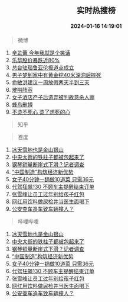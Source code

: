 <div align="center"><h2>实时热搜榜</h2><h4>2024-01-16 14:19:01</h4></div>

> 微博  

1. [辛芷蕾 今年我就是个笑话](https://s.weibo.com/weibo?q=%E8%BE%9B%E8%8A%B7%E8%95%BE%20%E4%BB%8A%E5%B9%B4%E6%88%91%E5%B0%B1%E6%98%AF%E4%B8%AA%E7%AC%91%E8%AF%9D&t=31&band_rank=1&Refer=top)<br />
2. [乐华股价暴跌近80%](https://s.weibo.com/weibo?q=%23%E4%B9%90%E5%8D%8E%E8%82%A1%E4%BB%B7%E6%9A%B4%E8%B7%8C%E8%BF%9180%25%23&t=31&band_rank=2&Refer=top)<br />
3. [总台驻瑙鲁亚伦报道点成立](https://s.weibo.com/weibo?q=%23%E6%80%BB%E5%8F%B0%E9%A9%BB%E7%91%99%E9%B2%81%E4%BA%9A%E4%BC%A6%E6%8A%A5%E9%81%93%E7%82%B9%E6%88%90%E7%AB%8B%23&t=31&band_rank=3&Refer=top)<br />
4. [男子梦到家中有黄金挖40米深洞后摔死](https://s.weibo.com/weibo?q=%23%E7%94%B7%E5%AD%90%E6%A2%A6%E5%88%B0%E5%AE%B6%E4%B8%AD%E6%9C%89%E9%BB%84%E9%87%91%E6%8C%9640%E7%B1%B3%E6%B7%B1%E6%B4%9E%E5%90%8E%E6%91%94%E6%AD%BB%23&t=31&band_rank=4&Refer=top)<br />
5. [俞敏洪建议一周放假两天半到三天](https://s.weibo.com/weibo?q=%23%E4%BF%9E%E6%95%8F%E6%B4%AA%E5%BB%BA%E8%AE%AE%E4%B8%80%E5%91%A8%E6%94%BE%E5%81%87%E4%B8%A4%E5%A4%A9%E5%8D%8A%E5%88%B0%E4%B8%89%E5%A4%A9%23&t=31&band_rank=5&Refer=top)<br />
6. [难哄阵容](https://s.weibo.com/weibo?q=%E9%9A%BE%E5%93%84%E9%98%B5%E5%AE%B9&t=31&band_rank=6&Refer=top)<br />
7. [女子酒店产子后遗弃被判故意杀人罪](https://s.weibo.com/weibo?q=%23%E5%A5%B3%E5%AD%90%E9%85%92%E5%BA%97%E4%BA%A7%E5%AD%90%E5%90%8E%E9%81%97%E5%BC%83%E8%A2%AB%E5%88%A4%E6%95%85%E6%84%8F%E6%9D%80%E4%BA%BA%E7%BD%AA%23&t=31&band_rank=7&Refer=top)<br />
8. [蜂鸟删博](https://s.weibo.com/weibo?q=%E8%9C%82%E9%B8%9F%E5%88%A0%E5%8D%9A&t=31&band_rank=8&Refer=top)<br />
9. [不烫不死心 烫了想死的心](https://s.weibo.com/weibo?q=%E4%B8%8D%E7%83%AB%E4%B8%8D%E6%AD%BB%E5%BF%83%20%E7%83%AB%E4%BA%86%E6%83%B3%E6%AD%BB%E7%9A%84%E5%BF%83&t=31&band_rank=9&Refer=top)<br />

> 知乎  


> 百度  

1. [冰天雪地也是金山银山](https://www.baidu.com/s?wd=%E5%86%B0%E5%A4%A9%E9%9B%AA%E5%9C%B0%E4%B9%9F%E6%98%AF%E9%87%91%E5%B1%B1%E9%93%B6%E5%B1%B1&sa=fyb_news&rsv_dl=fyb_news)<br />
2. [中央大街的铁柱子都被包起来了](https://www.baidu.com/s?wd=%E4%B8%AD%E5%A4%AE%E5%A4%A7%E8%A1%97%E7%9A%84%E9%93%81%E6%9F%B1%E5%AD%90%E9%83%BD%E8%A2%AB%E5%8C%85%E8%B5%B7%E6%9D%A5%E4%BA%86&sa=fyb_news&rsv_dl=fyb_news)<br />
3. [钢琴销量断崖式下滑？记者调查](https://www.baidu.com/s?wd=%E9%92%A2%E7%90%B4%E9%94%80%E9%87%8F%E6%96%AD%E5%B4%96%E5%BC%8F%E4%B8%8B%E6%BB%91%EF%BC%9F%E8%AE%B0%E8%80%85%E8%B0%83%E6%9F%A5&sa=fyb_news&rsv_dl=fyb_news)<br />
4. [“中国制造”构筑经济新优势](https://www.baidu.com/s?wd=%E2%80%9C%E4%B8%AD%E5%9B%BD%E5%88%B6%E9%80%A0%E2%80%9D%E6%9E%84%E7%AD%91%E7%BB%8F%E6%B5%8E%E6%96%B0%E4%BC%98%E5%8A%BF&sa=fyb_news&rsv_dl=fyb_news)<br />
5. [女子40分钟一锅做10道菜 只需36元](https://www.baidu.com/s?wd=%E5%A5%B3%E5%AD%9040%E5%88%86%E9%92%9F%E4%B8%80%E9%94%85%E5%81%9A10%E9%81%93%E8%8F%9C+%E5%8F%AA%E9%9C%8036%E5%85%83&sa=fyb_news&rsv_dl=fyb_news)<br />
6. [代驾狂飙130 不顾车主提醒结束订单](https://www.baidu.com/s?wd=%E4%BB%A3%E9%A9%BE%E7%8B%82%E9%A3%99130+%E4%B8%8D%E9%A1%BE%E8%BD%A6%E4%B8%BB%E6%8F%90%E9%86%92%E7%BB%93%E6%9D%9F%E8%AE%A2%E5%8D%95&sa=fyb_news&rsv_dl=fyb_news)<br />
7. [张雪峰让员工过年别给孩子红包](https://www.baidu.com/s?wd=%E5%BC%A0%E9%9B%AA%E5%B3%B0%E8%AE%A9%E5%91%98%E5%B7%A5%E8%BF%87%E5%B9%B4%E5%88%AB%E7%BB%99%E5%AD%A9%E5%AD%90%E7%BA%A2%E5%8C%85&sa=fyb_news&rsv_dl=fyb_news)<br />
8. [网红用饮料做尿检并当医生面喝下](https://www.baidu.com/s?wd=%E7%BD%91%E7%BA%A2%E7%94%A8%E9%A5%AE%E6%96%99%E5%81%9A%E5%B0%BF%E6%A3%80%E5%B9%B6%E5%BD%93%E5%8C%BB%E7%94%9F%E9%9D%A2%E5%96%9D%E4%B8%8B&sa=fyb_news&rsv_dl=fyb_news)<br />
9. [公安查车追车致车辆撞人？](https://www.baidu.com/s?wd=%E5%85%AC%E5%AE%89%E6%9F%A5%E8%BD%A6%E8%BF%BD%E8%BD%A6%E8%87%B4%E8%BD%A6%E8%BE%86%E6%92%9E%E4%BA%BA%EF%BC%9F&sa=fyb_news&rsv_dl=fyb_news)<br />

> 哔哩哔哩  

1. [冰天雪地也是金山银山](https://www.baidu.com/s?wd=%E5%86%B0%E5%A4%A9%E9%9B%AA%E5%9C%B0%E4%B9%9F%E6%98%AF%E9%87%91%E5%B1%B1%E9%93%B6%E5%B1%B1&sa=fyb_news&rsv_dl=fyb_news)<br />
2. [中央大街的铁柱子都被包起来了](https://www.baidu.com/s?wd=%E4%B8%AD%E5%A4%AE%E5%A4%A7%E8%A1%97%E7%9A%84%E9%93%81%E6%9F%B1%E5%AD%90%E9%83%BD%E8%A2%AB%E5%8C%85%E8%B5%B7%E6%9D%A5%E4%BA%86&sa=fyb_news&rsv_dl=fyb_news)<br />
3. [钢琴销量断崖式下滑？记者调查](https://www.baidu.com/s?wd=%E9%92%A2%E7%90%B4%E9%94%80%E9%87%8F%E6%96%AD%E5%B4%96%E5%BC%8F%E4%B8%8B%E6%BB%91%EF%BC%9F%E8%AE%B0%E8%80%85%E8%B0%83%E6%9F%A5&sa=fyb_news&rsv_dl=fyb_news)<br />
4. [“中国制造”构筑经济新优势](https://www.baidu.com/s?wd=%E2%80%9C%E4%B8%AD%E5%9B%BD%E5%88%B6%E9%80%A0%E2%80%9D%E6%9E%84%E7%AD%91%E7%BB%8F%E6%B5%8E%E6%96%B0%E4%BC%98%E5%8A%BF&sa=fyb_news&rsv_dl=fyb_news)<br />
5. [女子40分钟一锅做10道菜 只需36元](https://www.baidu.com/s?wd=%E5%A5%B3%E5%AD%9040%E5%88%86%E9%92%9F%E4%B8%80%E9%94%85%E5%81%9A10%E9%81%93%E8%8F%9C+%E5%8F%AA%E9%9C%8036%E5%85%83&sa=fyb_news&rsv_dl=fyb_news)<br />
6. [代驾狂飙130 不顾车主提醒结束订单](https://www.baidu.com/s?wd=%E4%BB%A3%E9%A9%BE%E7%8B%82%E9%A3%99130+%E4%B8%8D%E9%A1%BE%E8%BD%A6%E4%B8%BB%E6%8F%90%E9%86%92%E7%BB%93%E6%9D%9F%E8%AE%A2%E5%8D%95&sa=fyb_news&rsv_dl=fyb_news)<br />
7. [张雪峰让员工过年别给孩子红包](https://www.baidu.com/s?wd=%E5%BC%A0%E9%9B%AA%E5%B3%B0%E8%AE%A9%E5%91%98%E5%B7%A5%E8%BF%87%E5%B9%B4%E5%88%AB%E7%BB%99%E5%AD%A9%E5%AD%90%E7%BA%A2%E5%8C%85&sa=fyb_news&rsv_dl=fyb_news)<br />
8. [网红用饮料做尿检并当医生面喝下](https://www.baidu.com/s?wd=%E7%BD%91%E7%BA%A2%E7%94%A8%E9%A5%AE%E6%96%99%E5%81%9A%E5%B0%BF%E6%A3%80%E5%B9%B6%E5%BD%93%E5%8C%BB%E7%94%9F%E9%9D%A2%E5%96%9D%E4%B8%8B&sa=fyb_news&rsv_dl=fyb_news)<br />
9. [公安查车追车致车辆撞人？](https://www.baidu.com/s?wd=%E5%85%AC%E5%AE%89%E6%9F%A5%E8%BD%A6%E8%BF%BD%E8%BD%A6%E8%87%B4%E8%BD%A6%E8%BE%86%E6%92%9E%E4%BA%BA%EF%BC%9F&sa=fyb_news&rsv_dl=fyb_news)<br />
